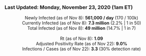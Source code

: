 ### Last Updated: Monday, November 23, 2020 (1am ET)
<p align="center">
Newly Infected (as of Nov 8): <b>561,000 / day</b> 
(170 / 100k)<br>
Currently Infected (as of Nov 8): <b>7.3 million</b> 
(2.2% | 1 in 50)<br>
Total Infected (as of Nov 8): <b>49 million</b> 
(14.7% | 1 in 7)<br>
<br>
Rt (as of Nov 8): <b>1.09</b><br>
Adjusted Positivity Rate (as of Nov 22): <b>9.0%</b><br>
Infections / Cases (as of Nov 22): <b>3.3</b> (30% detection rate)</p>